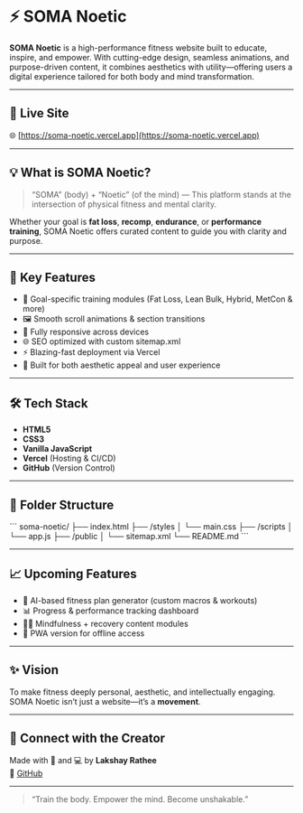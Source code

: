 # ⚡ SOMA Noetic

**SOMA Noetic** is a high-performance fitness website built to educate, inspire, and empower. With cutting-edge design, seamless animations, and purpose-driven content, it combines aesthetics with utility—offering users a digital experience tailored for both body and mind transformation.

---

## 🚀 Live Site

🌐 [https://soma-noetic.vercel.app](https://soma-noetic.vercel.app)

---

## 💡 What is SOMA Noetic?

> “SOMA” (body) + “Noetic” (of the mind) — This platform stands at the intersection of physical fitness and mental clarity.

Whether your goal is **fat loss**, **recomp**, **endurance**, or **performance training**, SOMA Noetic offers curated content to guide you with clarity and purpose.

---

## 📌 Key Features

- 🎯 Goal-specific training modules (Fat Loss, Lean Bulk, Hybrid, MetCon & more)
- 🖼️ Smooth scroll animations & section transitions
- 📱 Fully responsive across devices
- 🌐 SEO optimized with custom sitemap.xml
- ⚡ Blazing-fast deployment via Vercel
- 🧠 Built for both aesthetic appeal and user experience

---

## 🛠️ Tech Stack

- **HTML5**
- **CSS3**
- **Vanilla JavaScript**
- **Vercel** (Hosting & CI/CD)
- **GitHub** (Version Control)

---

## 📁 Folder Structure

\`\`\`
soma-noetic/
├── index.html
├── /styles
│   └── main.css
├── /scripts
│   └── app.js
├── /public
│   └── sitemap.xml
└── README.md
\`\`\`

---

## 📈 Upcoming Features

- 🤖 AI-based fitness plan generator (custom macros & workouts)
- 📊 Progress & performance tracking dashboard
- 🧘‍♀️ Mindfulness + recovery content modules
- 📱 PWA version for offline access

---

## ✨ Vision

To make fitness deeply personal, aesthetic, and intellectually engaging. SOMA Noetic isn’t just a website—it’s a **movement**.

---

## 🤝 Connect with the Creator

Made with 💪 and 💻 by **Lakshay Rathee**  
🔗 [GitHub](https://github.com/lakshayrathee19)

---

> “Train the body. Empower the mind. Become unshakable.”
